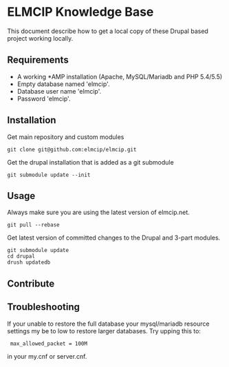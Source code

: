 # ELMCIP Knowledge Base

This document describe how to get a local copy of these Drupal based project working locally.

## Requirements

* A working *AMP installation (Apache, MySQL/Mariadb and PHP 5.4/5.5)
* Empty database named 'elmcip'.
* Database user name 'elmcip'.
* Password 'elmcip'.

## Installation

Get main repository and custom modules

    git clone git@github.com:elmcip/elmcip.git

Get the drupal installation that is added as a git submodule

    git submodule update --init

## Usage

Always make sure you are using the latest version of elmcip.net.

    git pull --rebase

Get latest version of committed changes to the Drupal and 3-part modules.

    git submodule update
    cd drupal
    drush updatedb

## Contribute

## Troubleshooting

If your unable to restore the full database your mysql/mariadb resource settings my be to low to restore larger databases. Try upping this to:

     max_allowed_packet = 100M

in your my.cnf or server.cnf.
